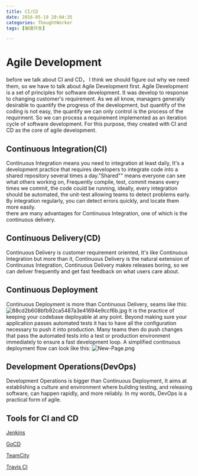 ```yaml
---
title: CI/CD
date: 2016-05-19 20:04:35
categories: ThoughtWorker
tags: [敏捷开发]

---
```

# Agile Development

before we talk about CI and CD， I think we should figure out why we need them, so we have to talk about Agile Development first.
Agile Development is a set of principles for software development. It was develop to response to changing customer's requirement. As we all know, managers generally desirable to quantify the progress of the development, but quantify of the coding is not easy, the quantify we can only control is the process of the requirment. So we can process a requirement implemented as an iteration cycle of software development.
For this purpose, they created with CI and CD as the core of agile development.
<!-- more -->
## Continuous Integration(CI)

Continuous Integration means you need to integration at least daily, It's a development practice that requires developers to integrate code into a shared repository several times a day."Shared"" means everyone can see what others working on, Frequently compile, test, commit means every times we commit, the code could be running, ideally, every integration should be automated, the unit-test allowing teams to detect problems early. By integration regularly, you can detect errors quickly, and locate them more easily.  
there are many advantages for Continuous Integration, one of which is the continuous delivery.

## Continuous Delivery(CD)

Continuous Delivery is customer requirement oriented, It's like Continuous Integration but more than it, Continuous Delivery is the natural extension of Continuous Integration, Continuous Delivery makes releases boring, so we can deliver frequently and get fast feedback on what users care about.

## Continuous Deployment

Continuous Deployment is more than Continuous Delivery, seams like this:
 ![88cd2b608bfb92ca5487a3e41694e9ccf6b.jpg](https://d1089v03p3mzyq.cloudfront.net/assets/website/continuous-integration-essentials/continuous-delivery-vs-continuous-deployment-b371cf5be55b1c52635058af7b70188cd2b608bfb92ca5487a3e41694e9ccf6b.jpg)
It is the practice of keeping your codebase deployable at any point. Beyond making sure your application passes automated tests it has to have all the configuration necessary to push it into production. Many teams then do push changes that pass the automated tests into a test or production environment immediately to ensure a fast development loop.
A simplified continuous deployment flow can look like this:
![New-Page.png](https://risingstack-blog.s3-eu-west-1.amazonaws.com/2014/Sep/Continuous-deployment---New-Page.png)


## Development Operations(DevOps)

Development Operations is bigger than Continuous Deployment, It aims at establishing a culture and environment where building testing, and releasing software, can happen rapidly, and more reliably.
In my words, DevOps is a practical form of agile.

## Tools for CI and CD

[Jenkins](https://jenkins.io/)

[GoCD](https://www.go.cd/download/)

[TeamCity](https://www.jetbrains.com/teamcity/)

[Travis CI](https://travis-ci.org/)